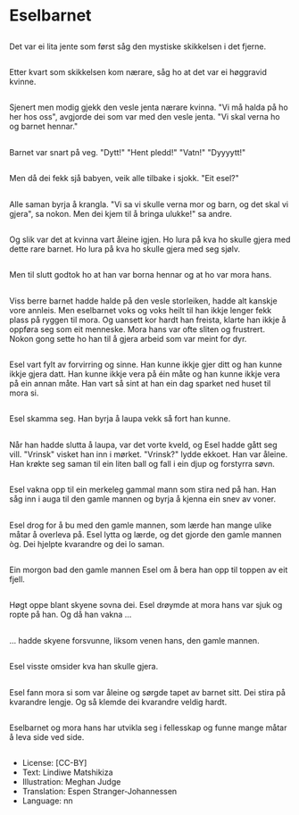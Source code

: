 # Eselbarnet

##
Det var ei lita jente som først såg den mystiske skikkelsen i det fjerne.

##
Etter kvart som skikkelsen kom nærare, såg ho at det var ei høggravid kvinne.

##
Sjenert men modig gjekk den vesle jenta nærare kvinna. "Vi må halda på ho her hos oss", avgjorde dei som var med den vesle jenta. "Vi skal verna ho og barnet hennar."

##
Barnet var snart på veg. "Dytt!" "Hent pledd!" "Vatn!" "Dyyyytt!"

##
Men då dei fekk sjå babyen, veik alle tilbake i sjokk. "Eit esel?"

##
Alle saman byrja å krangla. "Vi sa vi skulle verna mor og barn, og det skal vi gjera", sa nokon. Men dei kjem til å bringa ulukke!" sa andre.

##
Og slik var det at kvinna vart åleine igjen. Ho lura på kva ho skulle gjera med dette rare barnet. Ho lura på kva ho skulle gjera med seg sjølv.

##
Men til slutt godtok ho at han var borna hennar og at ho var mora hans.

##
Viss berre barnet hadde halde på den vesle storleiken, hadde alt kanskje vore annleis. Men eselbarnet voks og voks heilt til han ikkje lenger fekk plass på ryggen til mora. Og uansett kor hardt han freista, klarte han ikkje å oppføra seg som eit menneske. Mora hans var ofte sliten og frustrert. Nokon gong sette ho han til å gjera arbeid som var meint for dyr.

##
Esel vart fylt av forvirring og sinne. Han kunne ikkje gjer ditt og han kunne ikkje gjera datt. Han kunne ikkje vera på éin måte og han kunne ikkje vera på ein annan måte. Han vart så sint at han ein dag sparket ned huset til mora si.

##
Esel skamma seg. Han byrja å laupa vekk så fort han kunne.

##
Når han hadde slutta å laupa, var det vorte kveld, og Esel hadde gått seg vill. "Vrinsk" visket han inn i mørket. "Vrinsk?" lydde ekkoet. Han var åleine. Han krøkte seg saman til ein liten ball og fall i ein djup og forstyrra søvn.

##
Esel vakna opp til ein merkeleg gammal mann som stira ned på han. Han såg inn i auga til den gamle mannen og byrja å kjenna ein snev av voner.

##
Esel drog for å bu med den gamle mannen, som lærde han mange ulike måtar å overleva på. Esel lytta og lærde, og det gjorde den gamle mannen òg. Dei hjelpte kvarandre og dei lo saman.

##
Ein morgon bad den gamle mannen Esel om å bera han opp til toppen av eit fjell.

##
Høgt oppe blant skyene sovna dei. Esel drøymde at mora hans var sjuk og ropte på han. Og då han vakna …

##
… hadde skyene forsvunne, liksom venen hans, den gamle mannen.

##
Esel visste omsider kva han skulle gjera.

##
Esel fann mora si som var åleine og sørgde tapet av barnet sitt. Dei stira på kvarandre lengje. Og så klemde dei kvarandre veldig hardt.

##
Eselbarnet og mora hans har utvikla seg i fellesskap og funne mange måtar å leva side ved side.

##
* License: [CC-BY]
* Text: Lindiwe Matshikiza
* Illustration: Meghan Judge
* Translation: Espen Stranger-Johannessen
* Language: nn
